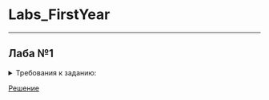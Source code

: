 # Labs_FirstYear
________________
## Лаба №1 
<details>
  <summary>Требования к заданию:</summary>
  
     1.Написать программу, которая запрашивает от пользователя число и выводит его на экран, умножив на 2.
     2.Написать программу, которая принимает значение типа int и выводит его на экран.
     3.Написать программу, которая запрашивает два числа от пользователя и выводит их сумму на экран.
</details>

[Решение](https://github.com/YaR1k22/Labs_FirstYear/tree/Laba1)

